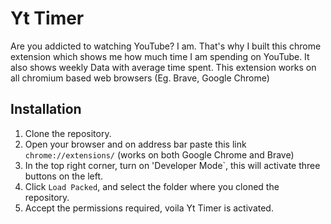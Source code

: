 # Yt Timer
Are you addicted to watching YouTube? I am. That's why I built this chrome extension which shows me how much time I am spending on YouTube. It also shows weekly Data with average time spent. This extension works on all chromium based web browsers (Eg. Brave, Google Chrome)
## Installation
1. Clone the repository.
2. Open your browser and on address bar paste this link `chrome://extensions/` (works on both Google Chrome and Brave)
3. In the top right corner, turn on 'Developer Mode`, this will activate three buttons on the left.
4. Click `Load Packed`, and select the folder where you cloned the repository.
5. Accept the permissions required, voila Yt Timer is activated.
